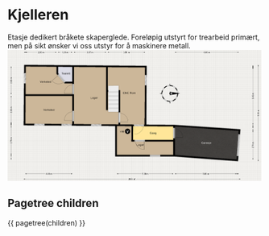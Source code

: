 # Kjelleren

Etasje dedikert bråkete skaperglede. Foreløpig utstyrt for trearbeid primært, men på sikt ønsker vi oss utstyr for å maskinere metall.
![Plantegning](Skogstua_uetg.png)

## Pagetree children

{{ pagetree(children) }}
